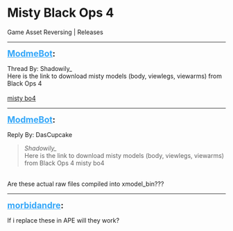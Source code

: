 # Misty Black Ops 4
Game Asset Reversing | Releases

---
<strong style="font-size: 1.4em;"><span style="text-decoration: underline;text-decoration-color: #34a7f9;"><span style="color:#34a7f9;">ModmeBot</span></span>:</strong>

<p>Thread By: Shadowily_<br />Here is the link to download misty models (body, viewlegs, viewarms) from Black Ops 4<br /> <br /><a href="https://www.dropbox.com/sh/sazxgg0ocz5vqbb/AADXeMfQFbnlw5d4uA5O6mU1a?dl=0">misty bo4</a></p>

---
<strong style="font-size: 1.4em;"><span style="text-decoration: underline;text-decoration-color: #34a7f9;"><span style="color:#34a7f9;">ModmeBot</span></span>:</strong>

<p>Reply By: DasCupcake<br /><blockquote><em>Shadowily_</em><br />Here is the link to download misty models (body, viewlegs, viewarms) from Black Ops 4   misty bo4</blockquote><br /> Are these actual raw files compiled into xmodel_bin???</p>

---
<strong style="font-size: 1.4em;"><span style="text-decoration: underline;text-decoration-color: #34a7f9;"><span style="color:#34a7f9;">morbidandre</span></span>:</strong>

<p>If i replace these in APE will they work?</p>
